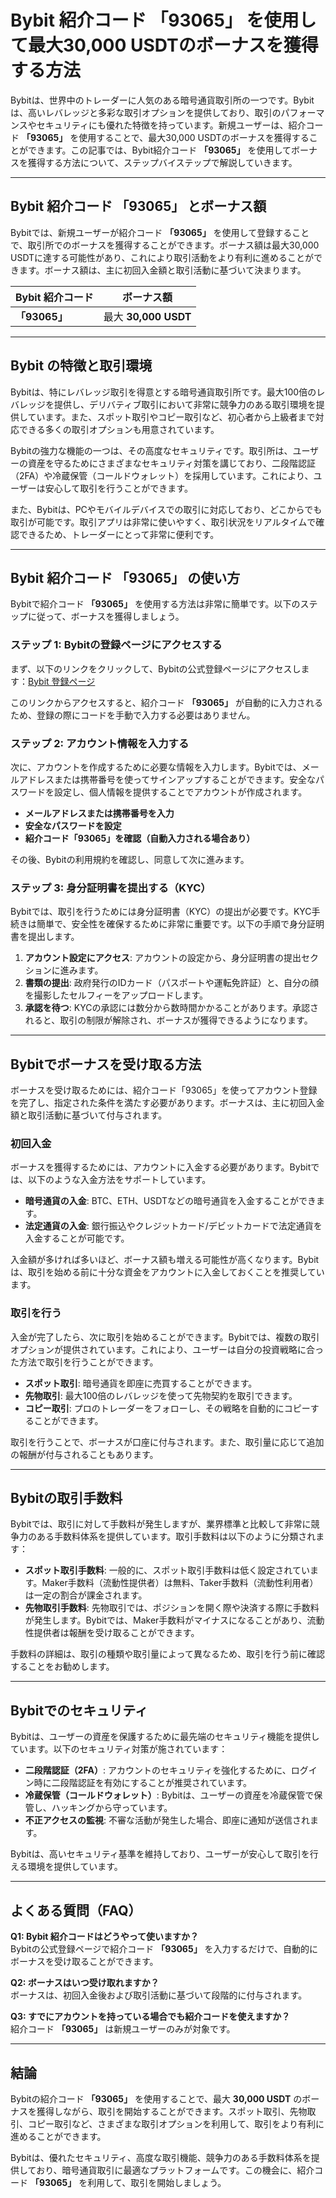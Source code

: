 # Bybit 紹介コード 「93065」 を使用して最大30,000 USDTのボーナスを獲得する方法

Bybitは、世界中のトレーダーに人気のある暗号通貨取引所の一つです。Bybitは、高いレバレッジと多彩な取引オプションを提供しており、取引のパフォーマンスやセキュリティにも優れた特徴を持っています。新規ユーザーは、紹介コード **「93065」** を使用することで、最大30,000 USDTのボーナスを獲得することができます。この記事では、Bybit紹介コード **「93065」** を使用してボーナスを獲得する方法について、ステップバイステップで解説していきます。

---

## Bybit 紹介コード 「93065」 とボーナス額

Bybitでは、新規ユーザーが紹介コード **「93065」** を使用して登録することで、取引所でのボーナスを獲得することができます。ボーナス額は最大30,000 USDTに達する可能性があり、これにより取引活動をより有利に進めることができます。ボーナス額は、主に初回入金額と取引活動に基づいて決まります。

| **Bybit 紹介コード** | **ボーナス額**      |
|---------------------|---------------------|
| **「93065」**        | 最大 **30,000 USDT** |

---

## Bybit の特徴と取引環境

Bybitは、特にレバレッジ取引を得意とする暗号通貨取引所です。最大100倍のレバレッジを提供し、デリバティブ取引において非常に競争力のある取引環境を提供しています。また、スポット取引やコピー取引など、初心者から上級者まで対応できる多くの取引オプションも用意されています。

Bybitの強力な機能の一つは、その高度なセキュリティです。取引所は、ユーザーの資産を守るためにさまざまなセキュリティ対策を講じており、二段階認証（2FA）や冷蔵保管（コールドウォレット）を採用しています。これにより、ユーザーは安心して取引を行うことができます。

また、Bybitは、PCやモバイルデバイスでの取引に対応しており、どこからでも取引が可能です。取引アプリは非常に使いやすく、取引状況をリアルタイムで確認できるため、トレーダーにとって非常に便利です。

---

## Bybit 紹介コード 「93065」 の使い方

Bybitで紹介コード **「93065」** を使用する方法は非常に簡単です。以下のステップに従って、ボーナスを獲得しましょう。

### ステップ 1: Bybitの登録ページにアクセスする

まず、以下のリンクをクリックして、Bybitの公式登録ページにアクセスします：[Bybit 登録ページ](https://partner.bybit.com/b/93065)

このリンクからアクセスすると、紹介コード **「93065」** が自動的に入力されるため、登録の際にコードを手動で入力する必要はありません。

### ステップ 2: アカウント情報を入力する

次に、アカウントを作成するために必要な情報を入力します。Bybitでは、メールアドレスまたは携帯番号を使ってサインアップすることができます。安全なパスワードを設定し、個人情報を提供することでアカウントが作成されます。

- **メールアドレスまたは携帯番号を入力**
- **安全なパスワードを設定**
- **紹介コード「93065」を確認（自動入力される場合あり）**

その後、Bybitの利用規約を確認し、同意して次に進みます。

### ステップ 3: 身分証明書を提出する（KYC）

Bybitでは、取引を行うためには身分証明書（KYC）の提出が必要です。KYC手続きは簡単で、安全性を確保するために非常に重要です。以下の手順で身分証明書を提出します。

1. **アカウント設定にアクセス**: アカウントの設定から、身分証明書の提出セクションに進みます。
2. **書類の提出**: 政府発行のIDカード（パスポートや運転免許証）と、自分の顔を撮影したセルフィーをアップロードします。
3. **承認を待つ**: KYCの承認には数分から数時間かかることがあります。承認されると、取引の制限が解除され、ボーナスが獲得できるようになります。

---

## Bybitでボーナスを受け取る方法

ボーナスを受け取るためには、紹介コード「93065」を使ってアカウント登録を完了し、指定された条件を満たす必要があります。ボーナスは、主に初回入金額と取引活動に基づいて付与されます。

### 初回入金

ボーナスを獲得するためには、アカウントに入金する必要があります。Bybitでは、以下のような入金方法をサポートしています。

- **暗号通貨の入金**: BTC、ETH、USDTなどの暗号通貨を入金することができます。
- **法定通貨の入金**: 銀行振込やクレジットカード/デビットカードで法定通貨を入金することが可能です。

入金額が多ければ多いほど、ボーナス額も増える可能性が高くなります。Bybitは、取引を始める前に十分な資金をアカウントに入金しておくことを推奨しています。

### 取引を行う

入金が完了したら、次に取引を始めることができます。Bybitでは、複数の取引オプションが提供されています。これにより、ユーザーは自分の投資戦略に合った方法で取引を行うことができます。

- **スポット取引**: 暗号通貨を即座に売買することができます。
- **先物取引**: 最大100倍のレバレッジを使って先物契約を取引できます。
- **コピー取引**: プロのトレーダーをフォローし、その戦略を自動的にコピーすることができます。

取引を行うことで、ボーナスが口座に付与されます。また、取引量に応じて追加の報酬が付与されることもあります。

---

## Bybitの取引手数料

Bybitでは、取引に対して手数料が発生しますが、業界標準と比較して非常に競争力のある手数料体系を提供しています。取引手数料は以下のように分類されます：

- **スポット取引手数料**: 一般的に、スポット取引手数料は低く設定されています。Maker手数料（流動性提供者）は無料、Taker手数料（流動性利用者）は一定の割合が課金されます。
- **先物取引手数料**: 先物取引では、ポジションを開く際や決済する際に手数料が発生します。Bybitでは、Maker手数料がマイナスになることがあり、流動性提供者は報酬を受け取ることができます。

手数料の詳細は、取引の種類や取引量によって異なるため、取引を行う前に確認することをお勧めします。

---

## Bybitでのセキュリティ

Bybitは、ユーザーの資産を保護するために最先端のセキュリティ機能を提供しています。以下のセキュリティ対策が施されています：

- **二段階認証（2FA）**: アカウントのセキュリティを強化するために、ログイン時に二段階認証を有効にすることが推奨されています。
- **冷蔵保管（コールドウォレット）**: Bybitは、ユーザーの資産を冷蔵保管で保管し、ハッキングから守っています。
- **不正アクセスの監視**: 不審な活動が発生した場合、即座に通知が送信されます。

Bybitは、高いセキュリティ基準を維持しており、ユーザーが安心して取引を行える環境を提供しています。

---

## よくある質問（FAQ）

**Q1: Bybit 紹介コードはどうやって使いますか？**  
Bybitの公式登録ページで紹介コード **「93065」** を入力するだけで、自動的にボーナスを受け取ることができます。

**Q2: ボーナスはいつ受け取れますか？**  
ボーナスは、初回入金後および取引活動に基づいて段階的に付与されます。

**Q3: すでにアカウントを持っている場合でも紹介コードを使えますか？**  
紹介コード **「93065」** は新規ユーザーのみが対象です。

---

## 結論

Bybitの紹介コード **「93065」** を使用することで、最大 **30,000 USDT** のボーナスを獲得しながら、取引を開始することができます。スポット取引、先物取引、コピー取引など、さまざまな取引オプションを利用して、取引をより有利に進めることができます。

Bybitは、優れたセキュリティ、高度な取引機能、競争力のある手数料体系を提供しており、暗号通貨取引に最適なプラットフォームです。この機会に、紹介コード **「93065」** を利用して、取引を開始しましょう。
